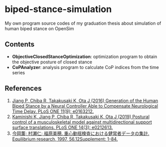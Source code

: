 # biped-stance-simulation
My own program source codes of my graduation thesis about simulation of human biped stance on OpenSim

## Contents
- **ObjectiveClosedStanceOptimization**: optimization program to obtain the objective posture of closed stance
- **CoPAnalyzer**: analysis program to calculate CoP indices from the time series

## References
1. [Jiang P, Chiba R, Takakusaki K, Ota J (2016) Generation of the Human Biped Stance by a Neural Controller Able to Compensate Neurological Time Delay. PLoS ONE 11(9): e0163212.](https://journals.plos.org/plosone/article?id=10.1371/journal.pone.0163212)
1. [Kaminishi K, Jiang P, Chiba R, Takakusaki K, Ota J (2019) Postural control of a musculoskeletal model against multidirectional support surface translations. PLoS ONE 14(3): e0212613.](https://journals.plos.org/plosone/article?id=10.1371/journal.pone.0212613)
1. [今岡薫; 村瀬仁; 福原美穂. 重心動揺検査における健常者データの集計. Equilibrium research, 1997, 56.12Supplement: 1-84.](https://www.jstage.jst.go.jp/article/jser1971/56/12Supplement/56_12Supplement_1/_article/-char/ja)

